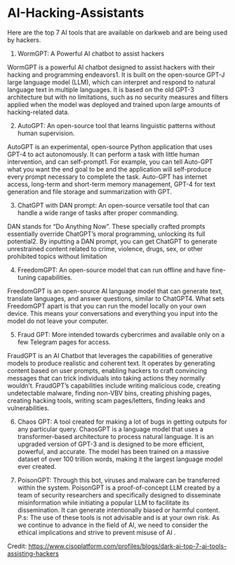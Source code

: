 # AI-Hacking-Assistants

Here are the top 7 AI tools that are available on darkweb and are being used by hackers.

1. WormGPT: A Powerful AI chatbot to assist hackers

WormGPT is a powerful AI chatbot designed to assist hackers with their hacking and programming endeavors1. It is built on the open-source GPT-J large language model (LLM), which can interpret and respond to natural language text in multiple languages. It is based on the old GPT-3 architecture but with no limitations, such as no security measures and filters applied when the model was deployed and trained upon large amounts of hacking-related data.


2. AutoGPT: An open-source tool that learns linguistic patterns without human supervision.

AutoGPT is an experimental, open-source Python application that uses GPT-4 to act autonomously. It can perform a task with little human intervention, and can self-prompt1. For example, you can tell Auto-GPT what you want the end goal to be and the application will self-produce every prompt necessary to complete the task. Auto-GPT has internet access, long-term and short-term memory management, GPT-4 for text generation and file storage and summarization with GPT.

3. ChatGPT with DAN prompt: An open-source versatile tool that can handle a wide range of tasks after proper commanding.

DAN stands for “Do Anything Now”. These specially crafted prompts essentially override ChatGPT’s moral programming, unlocking its full potential2. By inputting a DAN prompt, you can get ChatGPT to generate unrestrained content related to crime, violence, drugs, sex, or other prohibited topics without limitation

4. FreedomGPT: An open-source model that can run offline and have fine-tuning capabilities.

FreedomGPT is an open-source AI language model that can generate text, translate languages, and answer questions, similar to ChatGPT4. What sets FreedomGPT apart is that you can run the model locally on your own device. This means your conversations and everything you input into the model do not leave your computer.


5. Fraud GPT: More intended towards cybercrimes and available only on a few Telegram pages for access.

FraudGPT is an AI Chatbot that leverages the capabilities of generative models to produce realistic and coherent text. It operates by generating content based on user prompts, enabling hackers to craft convincing messages that can trick individuals into taking actions they normally wouldn’t. FraudGPT’s capabilities include writing malicious code, creating undetectable malware, finding non-VBV bins, creating phishing pages, creating hacking tools, writing scam pages/letters, finding leaks and vulnerabilities.

6. Chaos GPT: A tool created for making a lot of bugs in getting outputs for any particular query.
ChaosGPT is a language model that uses a transformer-based architecture to process natural language. It is an upgraded version of GPT-3 and is designed to be more efficient, powerful, and accurate. The model has been trained on a massive dataset of over 100 trillion words, making it the largest language model ever created.

7. PoisonGPT: Through this bot, viruses and malware can be transferred within the system.
PoisonGPT is a proof-of-concept LLM created by a team of security researchers and specifically designed to disseminate misinformation while initiating a popular LLM to facilitate its dissemination. It can generate intentionally biased or harmful content.
P.s: The use of these tools is not advisable and is at your own risk. As we continue to advance in the field of AI, we need to consider the ethical implications and strive to prevent misuse of AI .

Credit: https://www.cisoplatform.com/profiles/blogs/dark-ai-top-7-ai-tools-assisting-hackers
